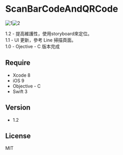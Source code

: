 ScanBarCodeAndQRCode
=========

![1](https://cloud.githubusercontent.com/assets/16394562/21300436/ed754cbe-c5de-11e6-8c50-ecad38538ebd.png)![2](https://cloud.githubusercontent.com/assets/16394562/21300441/f6e902fe-c5de-11e6-90d0-b6c9d82efa1a.png)

1.2 - 提高維護性，使用storyboard來定位。<br />
1.1 - UI 更新，參考 Line 掃描頁面。<br />
1.0 - Ojective - C 版本完成<br />


Require
-----------
- Xcode 8
- iOS 9
- Objective - C
- Swift 3

Version
-----------
- 1.2

License
----

MIT
